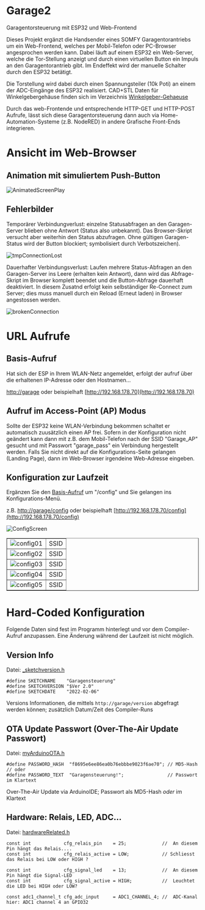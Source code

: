 # Garage2
Garagentorsteuerung mit ESP32 und Web-Frontend

Dieses Projekt ergänzt die Handsender eines SOMFY Garagentorantriebs um ein Web-Frontend, welches per Mobil-Telefon oder PC-Browser angesprochen werden kann.
Dabei läuft auf einem ESP32 ein Web-Server, welche die Tor-Stellung anzeigt und durch einen virtuellen Button ein Impuls an den Garagentorantrieb gibt.
Im Endeffekt wird der manuelle Schalter durch den ESP32 betätigt.

Die Torstellung wird dabei durch einen Spannungsteiler (10k Poti) an einem der ADC-Eingänge des ESP32 realisiert.
CAD+STL Daten für Winkelgebergehäuse finden sich im Verzeichnis [Winkelgeber-Gehaeuse](/Winkelgeber-Gehaeuse)

Durch das web-Frontende und entsprechende HTTP-GET und HTTP-POST Aufrufe, lässt sich diese Garagentorsteuerung dann auch via Home-Automation-Systeme (z.B. NodeRED) in andere Grafische Front-Ends integrieren.

# Ansicht im Web-Browser
## Animation mit simuliertem Push-Button
![AnimatedScreenPlay](Pictures/animationGIF.gif)
## Fehlerbilder
Temporärer Verbindungverlust: einzelne Statusabfragen an den Garagen-Server blieben ohne Antwort (Status also unbekannt).
Das Browser-Skript versucht aber weiterhin den Status abzufragen.
Ohne gültigen Garagen-Status wird der Button blockiert; symbolisiert durch Verbotszeichen).

![tmpConnectionLost](Pictures/tmpLostConnection.gif)

Dauerhafter Verbindungsverlust: Laufen mehrere Status-Abfragen an den Garagen-Server ins Leere (erhalten kein Antwort), dann wird das Abfrage-Skript im Browser komplett beendet und die Button-Abfrage dauerhaft deaktiviert.
In diesem Zusatnd erfolgt kein selbständiger Re-Connect zum Server; dies muss manuell durch ein Reload (Erneut laden) in Browser angestossen werden.

![brokenConnection](Pictures/brokenConnection.gif)


# URL Aufrufe
## Basis-Aufruf
Hat sich der ESP in Ihrem WLAN-Netz angemeldet, erfolgt der aufruf über die erhaltenen IP-Adresse oder den Hostnamen...

[http://garage](http://garage)  oder beispielhaft [http://192.168.178.70](http://192.168.178.70)
## Aufruf im Access-Point (AP) Modus
Sollte der ESP32 keine WLAN-Verbindung bekommen schaltet er automatisch zuusätzlich einen AP frei.
Sofern in der Konfiguration nicht geändert kann dann mit z.B. dem Mobil-Telefon nach der SSID "Garage_AP" gesucht und mit Passwort "garage_pass" ein Verbindung hergestellt werden. Falls Sie nicht direkt auf die Konfigurations-Seite gelangen (Landing Page), dann im Web-Browser irgendeine Web-Adresse eingeben.
## Konfiguration zur Laufzeit
Ergänzen Sie den [Basis-Aufruf](#basis-aufruf) um "/config" und Sie gelangen ins Konfigurations-Menü.

z.B. [http://garage/config](http://garage/config)  oder beispielhaft [http://192.168.178.70/config](http://192.168.178.70/config)

![ConfigScreen](Pictures/configscreen.gif)

<table border="1" cellspacing="0">
 <tr>
   <td> <img src="Pictures/config01.gif" alt="config01"></td>
   <td> SSID </td>
 </tr>
 <tr>
   <td> <img src="Pictures/config02.gif" alt="config02"></td>
   <td> SSID </td>
 </tr>
 <tr>
   <td> <img src="Pictures/config03.gif" alt="config03"></td>
   <td> SSID </td>
 </tr>
 <tr>
   <td> <img src="Pictures/config04.gif" alt="config04"></td>
   <td> SSID </td>
 </tr>
 <tr>
   <td> <img src="Pictures/config05.gif" alt="config05"></td>
   <td> SSID </td>
 </tr>

</table>


# Hard-Coded Konfiguration
Folgende Daten sind fest im Programm hinterlegt und vor dem Compiler-Aufruf anzupassen. Eine Änderung während der Laufzeit ist nicht möglich.
## Version Info
Datei: [_sketchversion.h](Source/_sketchversion.h)
```
#define SKETCHNAME    "Garagensteuerung"
#define SKETCHVERSION "$Ver 2.0"
#define SKETCHDATE    "2022-02-06"
```
Versions Informationen, die mittels `http://garage/version` abgefragt werden können; zusätzlich Datum/Zeit des Compiler-Runs

## OTA Update Passwort (Over-The-Air Update Passwort)
Datei: [myArduinoOTA.h](Source/myArduinoOTA.h)
```
#define PASSWORD_HASH  "f8695e6ee86ea0b76ebbbe9023f6ae70"; // MD5-Hash
// oder
#define PASSWORD_TEXT  "Garagensteuerung!";                // Passwort im Klartext
```
Over-The-Air Update via ArduinoIDE; Passwort als MD5-Hash *oder* im Klartext

## Hardware: Relais, LED, ADC...
Datei: [hardwareRelated.h](Source/hardwareRelated.h)
```
const int            cfg_relais_pin    = 25;             //  An diesem Pin hängt das Relais....
const int            cfg_relais_active = LOW;            // Schliesst das Relais bei LOW oder HIGH ?

const int            cfg_signal_led    = 13;             //  An diesem Pin hängt die Signal-LED
const int            cfg_signal_active = HIGH;           //  Leuchtet die LED bei HIGH oder LOW?

const adc1_channel_t cfg_adc_input     = ADC1_CHANNEL_4; //  ADC-Kanal hier: ADC1 channel 4 an GPIO32   
```
